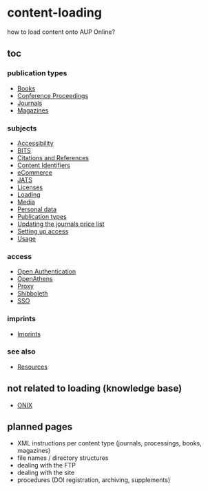 # content-loading
how to load content onto AUP Online?

## toc

### publication types
- [Books](https://amsterdamuniversitypress.github.io/content-loading/books)
- [Conference Proceedings](https://amsterdamuniversitypress.github.io/content-loading/conferenceproceedings)
- [Journals](https://amsterdamuniversitypress.github.io/content-loading/journals)
- [Magazines](https://amsterdamuniversitypress.github.io/content-loading/magazines)

### subjects
- [Accessibility](https://amsterdamuniversitypress.github.io/content-loading/accessibility)
- [BITS](https://amsterdamuniversitypress.github.io/content-loading/bits)
- [Citations and References](https://amsterdamuniversitypress.github.io/content-loading/citationsreferences)
- [Content Identifiers](https://amsterdamuniversitypress.github.io/content-loading/contentidentifiers)
- [eCommerce](https://amsterdamuniversitypress.github.io/content-loading/ecommerce)
- [JATS](https://amsterdamuniversitypress.github.io/content-loading/jats)
- [Licenses](https://amsterdamuniversitypress.github.io/content-loading/licenses)
- [Loading](https://amsterdamuniversitypress.github.io/content-loading/loading)
- [Media](https://amsterdamuniversitypress.github.io/content-loading/media)
- [Personal data](https://amsterdamuniversitypress.github.io/content-loading/personaldata)
- [Publication types](https://amsterdamuniversitypress.github.io/content-loading/publicationtypes)
- [Updating the journals price list](https://amsterdamuniversitypress.github.io/content-loading/updatingjournalspricelist)
- [Setting up access](https://amsterdamuniversitypress.github.io/content-loading/settingupaccess)
- [Usage](https://amsterdamuniversitypress.github.io/content-loading/usage)

### access
- [Open Authentication](https://amsterdamuniversitypress.github.io/content-loading/openauthentication)
- [OpenAthens](https://amsterdamuniversitypress.github.io/content-loading/openathens)
- [Proxy](https://amsterdamuniversitypress.github.io/content-loading/proxy)
- [Shibboleth](https://amsterdamuniversitypress.github.io/content-loading/shibboleth)
- [SSO](https://amsterdamuniversitypress.github.io/content-loading/sso)

### imprints
- [Imprints](https://amsterdamuniversitypress.github.io/content-loading/imprints)

### see also
- [Resources](https://amsterdamuniversitypress.github.io/content-loading/resources)


## not related to loading (knowledge base)
- [ONIX](https://amsterdamuniversitypress.github.io/content-loading/onix)

## planned pages

- XML instructions per content type (journals, processings, books, magazines)
- file names / directory structures
- dealing with the FTP
- dealing with the site
- procedures (DOI registration, archiving, supplements)
